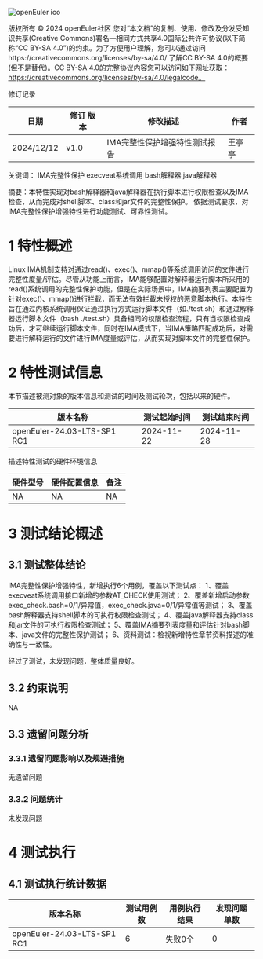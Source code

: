 ![openEuler ico](../../images/openEuler.png)

版权所有 © 2024  openEuler社区
您对“本文档”的复制、使用、修改及分发受知识共享(Creative Commons)署名—相同方式共享4.0国际公共许可协议(以下简称“CC BY-SA 4.0”)的约束。为了方便用户理解，您可以通过访问https://creativecommons.org/licenses/by-sa/4.0/ 了解CC BY-SA 4.0的概要 (但不是替代)。CC BY-SA 4.0的完整协议内容您可以访问如下网址获取：https://creativecommons.org/licenses/by-sa/4.0/legalcode。

修订记录

| 日期      | 修订   版本 | 修改描述                | 作者   |
| --------- | ----------- | ----------------------- | ------ |
| 2024/12/12 | v1.0        | IMA完整性保护增强特性测试报告 | 王亭亭 |

关键词： IMA完整性保护 execveat系统调用 bash解释器 java解释器

摘要：本特性实现对bash解释器和java解释器在执行脚本进行权限检查以及IMA检查，从而完成对shell脚本、class和jar文件的完整性保护。
依据测试要求，对IMA完整性保护增强特性进行功能测试、可靠性测试。

# 1     特性概述
Linux IMA机制支持对通过read()、exec()、mmap()等系统调用访问的文件进行完整性度量/评估。尽管从功能上而言，IMA能够配置对解释器运行脚本所采用的read()系统调用的完整性保护功能，但是在实际场景中，IMA摘要列表主要配置为针对exec()、mmap()进行拦截，而无法有效拦截未授权的恶意脚本执行。本特性旨在通过内核系统调用保证通过执行方式运行脚本文件（如./test.sh）和通过解释器运行脚本文件（bash ./test.sh）具备相同的权限检查流程，只有当权限检查成功后，才可继续运行脚本文件，同时在IMA模式下，当IMA策略匹配成功后，对需要进行解释运行的文件进行IMA度量或评估，从而实现对脚本文件的完整性保护。

# 2     特性测试信息

本节描述被测对象的版本信息和测试的时间及测试轮次，包括以来的硬件。

| 版本名称                    | 测试起始时间 | 测试结束时间 |
| --------------------------- | ------------ | ------------ |
| openEuler-24.03-LTS-SP1 RC1 | 2024-11-22   | 2024-11-28   |

描述特性测试的硬件环境信息

| 硬件型号                  | 硬件配置信息                              | 备注                   |
| ------------------------ | ----------------------------------------- | ---------------------- |
| NA | NA |    NA     |

# 3     测试结论概述

## 3.1   测试整体结论

IMA完整性保护增强特性，新增执行6个用例，覆盖以下测试点：
1、覆盖execveat系统调用接口新增的参数AT_CHECK使用测试；
2、覆盖新增启动参数exec_check.bash=0/1/异常值，exec_check.java=0/1/异常值等测试；
3、覆盖bash解释器支持shell脚本的可执行权限检查测试；
4、覆盖java解释器支持class和jar文件的可执行权限检查测试；
5、覆盖IMA摘要列表度量和评估针对bash脚本、java文件的完整性保护测试；
6、资料测试：检视新增特性章节资料描述的准确性与一致性。

经过了测试，未发现问题，整体质量良好。

## 3.2   约束说明

NA

## 3.3   遗留问题分析

### 3.3.1 遗留问题影响以及规避措施

无遗留问题

### 3.3.2 问题统计

未发现问题


# 4     测试执行

## 4.1   测试执行统计数据


| 版本名称                    | 测试用例数 | 用例执行结果       | 发现问题单数 |
| --------------------------- | ---------- | ------------------ | ------------ |
| openEuler-24.03-LTS-SP1 RC1 |   6        | 失败0个 | 0            |

